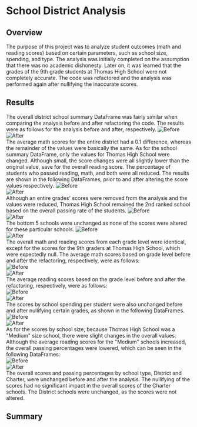 # School District Analysis
## Overview
The purpose of this project was to analyze student outcomes (math and reading scores) based on certain parameters, such as school size, spending, and type. The analysis was initially completed on the assumption that there was no academic dishonesty. Later on, it was learned that the grades of the 9th grade students at Thomas High School were not completely accurate. The code was refactored and the analysis was performed again after nullifying the inaccurate scores. 
## Results
The overall district school summary DataFrame was fairly similar when comparing the analysis before and after refactoring the code. The results were as follows for the analysis before and after, respectively. 
![Before](https://github.com/carrotdip/School_District_Analysis/blob/main/Images/PyCitySchools%20-%20district_summary_df.png)\
![After](https://github.com/carrotdip/School_District_Analysis/blob/main/Images/Challenge%20-%20district_summary_df.png)\
The average math scores for the entire district had a 0.1 difference, whereas the remainder of the values were basically the same. As for the school summary DataFrame, only the values for Thomas High School were changed. Although small, the score changes were all slightly lower than the original value, save for the overall reading score. The percentage of students who passed reading, math, and both were all reduced. The results are shown in the following DataFrames, prior to and after altering the score values respectively.
![Before](https://github.com/carrotdip/School_District_Analysis/blob/main/Images/PyCitySchools%20-%20per_school_summary_df.png)\
![After](https://github.com/carrotdip/School_District_Analysis/blob/main/Images/Challenge%20-%20per_school_summary_df.png)\
Although an entire grades' scores were removed from the analysis and the values were reduced, Thomas High School remained the 2nd ranked school based on the overall passing rate of the students. 
![Before](https://github.com/carrotdip/School_District_Analysis/blob/main/Images/PyCitySchools%20-%20top%205%20schools.png)\
![After](https://github.com/carrotdip/School_District_Analysis/blob/main/Images/Challenge%20-%20top%205%20schools.png)\
The bottom 5 schools were unchanged as none of the scores were altered for these particular schools. 
![Before](https://github.com/carrotdip/School_District_Analysis/blob/main/Images/PyCitySchools%20-%20bottom%205%20schools.png)\
![After](https://github.com/carrotdip/School_District_Analysis/blob/main/Images/Challenge%20-%20bottom%205%20schools.png)\
The overall math and reading scores from each grade level were identical, except for the scores for the 9th graders at Thomas High School, which were expectedly null. The average math scores based on grade level before and after the refactoring, respectively, were as follows:\
![Before](https://github.com/carrotdip/School_District_Analysis/blob/main/Images/PyCitySchools%20-%20math_scores_by_grade.png)\
![After](https://github.com/carrotdip/School_District_Analysis/blob/main/Images/Challenge%20-%20math_scores_by_grade.png)\
The average reading scores based on the grade level before and after the refactoring, respectively, were as follows:\
![Before](https://github.com/carrotdip/School_District_Analysis/blob/main/Images/PyCitySchools%20-%20reading_scores_by_grade.png)\
![After](https://github.com/carrotdip/School_District_Analysis/blob/main/Images/Challenge%20-%20reading_scores_by_grade.png)\
The scores by school spending per student were also unchanged before and after nullifying certain grades, as shown in the following DataFrames.\
![Before](https://github.com/carrotdip/School_District_Analysis/blob/main/Images/PyCitySchools%20-%20spending_summary_df.png)\
![After](https://github.com/carrotdip/School_District_Analysis/blob/main/Images/Challenge%20-%20spending_summary_df.png)\
As for the scores by school size, because Thomas High School was a "Medium" size school, there were slight changes in the overall values. Although the average reading scores for the "Medium" schools increased, the overall passing percentages were lowered, which can be seen in the following DataFrames:\
![Before](https://github.com/carrotdip/School_District_Analysis/blob/main/Images/PyCitySchools%20-%20size_summary_df.png)\
![After](https://github.com/carrotdip/School_District_Analysis/blob/main/Images/Challenge%20-%20size_summary_df.png)\
The overall scores and passing percentages by school type, District and Charter, were unchanged before and after the analysis. The nullifying of the scores had no significant impact in the overall scores of the Charter schools. The District schools were unchanged, as the scores were not altered. 
## Summary


